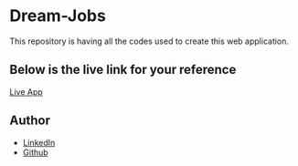 # Dream-Jobs
This repository is having all the codes used to create this web application.

## Below is the live link for your reference 

[Live App](https://rissh.github.io/Dream-Jobs/)

## Author

- [LinkedIn](https://www.linkedin.com/in/rishikesh-jagadale-331812207/)
- [Github](https://github.com/rissh)
